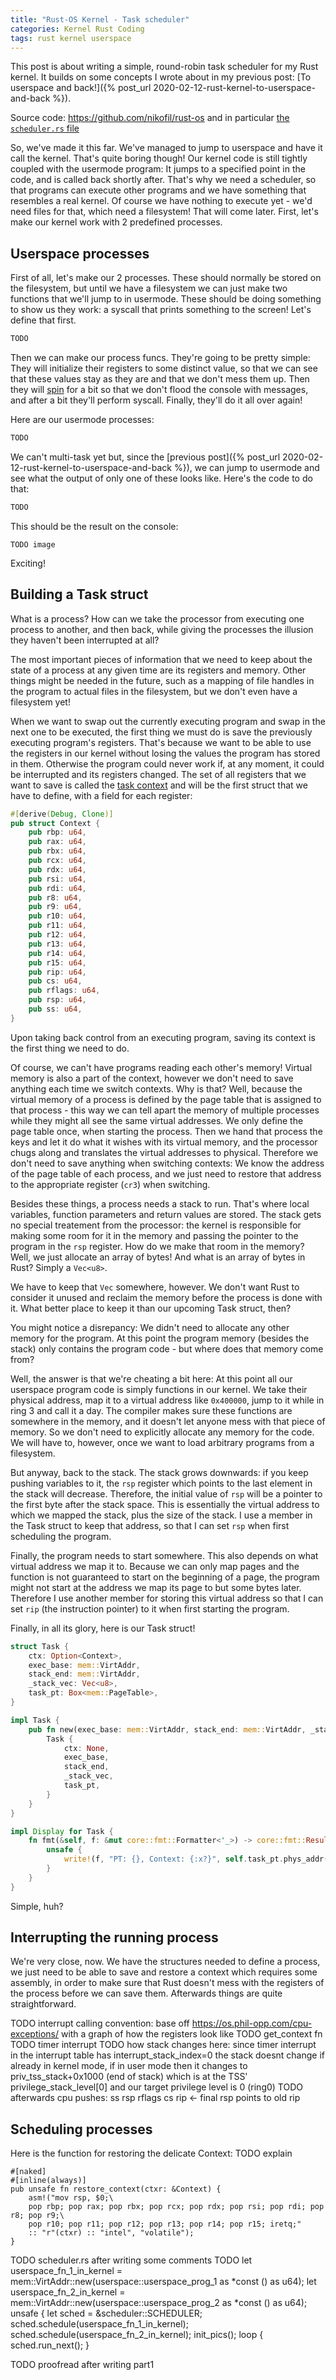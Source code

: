 ```yaml
---
title: "Rust-OS Kernel - Task scheduler"
categories: Kernel Rust Coding
tags: rust kernel userspace
---
```


This post is about writing a simple, round-robin task scheduler for my Rust kernel. It builds on some concepts I wrote about in my previous post: [To userspace and back!]({% post_url 2020-02-12-rust-kernel-to-userspace-and-back %}).

Source code: <https://github.com/nikofil/rust-os> and in particular [the `scheduler.rs` file](https://github.com/nikofil/rust-os/blob/master/kernel/src/scheduler.rs)

So, we've made it this far. We've managed to jump to userspace and have it call the kernel. That's quite boring though! Our kernel code is still tightly coupled with the usermode program: It jumps to a specified point in the code, and is called back shortly after. That's why we need a scheduler, so that programs can execute other programs and we have something that resembles a real kernel. Of course we have nothing to execute yet - we'd need files for that, which need a filesystem! That will come later. First, let's make our kernel work with 2 predefined processes.


## Userspace processes

First of all, let's make our 2 processes. These should normally be stored on the filesystem, but until we have a filesystem we can just make two functions that we'll jump to in usermode. These should be doing something to show us they work: a syscall that prints something to the screen! Let's define that first.

```rust
TODO
```

Then we can make our process funcs. They're going to be pretty simple: They will initialize their registers to some distinct value, so that we can see that these values stay as they are and that we don't mess them up. Then they will [spin](https://en.wikipedia.org/wiki/Busy_waiting) for a bit so that we don't flood the console with messages, and after a bit they'll perform syscall. Finally, they'll do it all over again!

Here are our usermode processes:

```rust
TODO
```

We can't multi-task yet but, since the [previous post]({% post_url 2020-02-12-rust-kernel-to-userspace-and-back %}), we can jump to usermode and see what the output of only one of these looks like. Here's the code to do that:

```rust
TODO
```

This should be the result on the console:

```
TODO image
```

Exciting!


## Building a Task struct

What is a process? How can we take the processor from executing one process to another, and then back, while giving the processes the illusion they haven't been interrupted at all?

The most important pieces of information that we need to keep about the state of a process at any given time are its registers and memory. Other things might be needed in the future, such as a mapping of file handles in the program to actual files in the filesystem, but we don't even have a filesystem yet!

When we want to swap out the currently executing program and swap in the next one to be executed, the first thing we must do is save the previously executing program's registers. That's because we want to be able to use the registers in our kernel without losing the values the program has stored in them. Otherwise the program could never work if, at any moment, it could be interrupted and its registers changed. The set of all registers that we want to save is called the [task context](https://en.wikipedia.org/wiki/Context_(computing)) and will be the first struct that we have to define, with a field for each register:

```rust
#[derive(Debug, Clone)]
pub struct Context {
    pub rbp: u64,
    pub rax: u64,
    pub rbx: u64,
    pub rcx: u64,
    pub rdx: u64,
    pub rsi: u64,
    pub rdi: u64,
    pub r8: u64,
    pub r9: u64,
    pub r10: u64,
    pub r11: u64,
    pub r12: u64,
    pub r13: u64,
    pub r14: u64,
    pub r15: u64,
    pub rip: u64,
    pub cs: u64,
    pub rflags: u64,
    pub rsp: u64,
    pub ss: u64,
}
```

Upon taking back control from an executing program, saving its context is the first thing we need to do.

Of course, we can't have programs reading each other's memory! Virtual memory is also a part of the context, however we don't need to save anything each time we switch contexts. Why is that? Well, because the virtual memory of a process is defined by the page table that is assigned to that process - this way we can tell apart the memory of multiple processes while they might all see the same virtual addresses. We only define the page table once, when starting the process. Then we hand that process the keys and let it do what it wishes with its virtual memory, and the processor chugs along and translates the virtual addresses to physical. Therefore we don't need to save anything when switching contexts: We know the address of the page table of each process, and we just need to restore that address to the appropriate register (`cr3`) when switching.

Besides these things, a process needs a stack to run. That's where local variables, function parameters and return values are stored. The stack gets no special treatement from the processor: the kernel is responsible for making some room for it in the memory and passing the pointer to the program in the `rsp` register. How do we make that room in the memory? Well, we just allocate an array of bytes! And what is an array of bytes in Rust? Simply a `Vec<u8>`.

We have to keep that `Vec` somewhere, however. We don't want Rust to consider it unused and reclaim the memory before the process is done with it. What better place to keep it than our upcoming Task struct, then?

You might notice a disrepancy: We didn't need to allocate any other memory for the program. At this point the program memory (besides the stack) only contains the program code - but where does that memory come from?

Well, the answer is that we're cheating a bit here: At this point all our userspace program code is simply functions in our kernel. We take their physical address, map it to a virtual address like `0x400000`, jump to it while in ring 3 and call it a day. The compiler makes sure these functions are somewhere in the memory, and it doesn't let anyone mess with that piece of memory. So we don't need to explicitly allocate any memory for the code. We will have to, however, once we want to load arbitrary programs from a filesystem.

But anyway, back to the stack. The stack grows downwards: if you keep pushing variables to it, the `rsp` register which points to the last element in the stack will decrease. Therefore, the initial value of `rsp` will be a pointer to the first byte after the stack space. This is essentially the virtual address to which we mapped the stack, plus the size of the stack. I use a member in the Task struct to keep that address, so that I can set `rsp` when first scheduling the program.

Finally, the program needs to start somewhere. This also depends on what virtual address we map it to. Because we can only map pages and the function is not guaranteed to start on the beginning of a page, the program might not start at the address we map its page to but some bytes later. Therefore I use another member for storing this virtual address so that I can set `rip` (the instruction pointer) to it when first starting the program.

Finally, in all its glory, here is our Task struct!

```rust
struct Task {
    ctx: Option<Context>,
    exec_base: mem::VirtAddr,
    stack_end: mem::VirtAddr,
    _stack_vec: Vec<u8>,
    task_pt: Box<mem::PageTable>,
}

impl Task {
    pub fn new(exec_base: mem::VirtAddr, stack_end: mem::VirtAddr, _stack_vec: Vec<u8>, task_pt: Box<mem::PageTable>) -> Task {
        Task {
            ctx: None,
            exec_base,
            stack_end,
            _stack_vec,
            task_pt,
        }
    }
}

impl Display for Task {
    fn fmt(&self, f: &mut core::fmt::Formatter<'_>) -> core::fmt::Result {
        unsafe {
            write!(f, "PT: {}, Context: {:x?}", self.task_pt.phys_addr(), self.ctx)
        }
    }
}
```

Simple, huh?


## Interrupting the running process

We're very close, now. We have the structures needed to define a process, we just need to be able to save and restore a context which requires some assembly, in order to make sure that Rust doesn't mess with the registers of the process before we can save them. Afterwards things are quite straightforward.

TODO interrupt calling convention: base off https://os.phil-opp.com/cpu-exceptions/ with a graph of how the registers look like
TODO get_context fn
TODO timer interrupt
TODO how stack changes here: since timer interrupt in the interrupt table has interrupt_stack_index=0 the stack doesnt change if already in kernel mode, if in user mode then it changes to priv_tss_stack+0x1000 (end of stack) which is at the TSS' privilege_stack_level[0] and our target privilege level is 0 (ring0)
TODO afterwards cpu pushes: ss rsp rflags cs rip <- final rsp points to old rip


## Scheduling processes

Here is the function for restoring the delicate Context:
TODO explain

```
#[naked]
#[inline(always)]
pub unsafe fn restore_context(ctxr: &Context) {
    asm!("mov rsp, $0;\
    pop rbp; pop rax; pop rbx; pop rcx; pop rdx; pop rsi; pop rdi; pop r8; pop r9;\
    pop r10; pop r11; pop r12; pop r13; pop r14; pop r15; iretq;"
    :: "r"(ctxr) :: "intel", "volatile");
}
```

TODO scheduler.rs after writing some comments
TODO
    let userspace_fn_1_in_kernel = mem::VirtAddr::new(userspace::userspace_prog_1 as *const () as u64);
    let userspace_fn_2_in_kernel = mem::VirtAddr::new(userspace::userspace_prog_2 as *const () as u64);
    unsafe {
        let sched = &scheduler::SCHEDULER;
        sched.schedule(userspace_fn_1_in_kernel);
        sched.schedule(userspace_fn_2_in_kernel);
        init_pics();
        loop {
            sched.run_next();
        }
 


TODO proofread after writing part1
